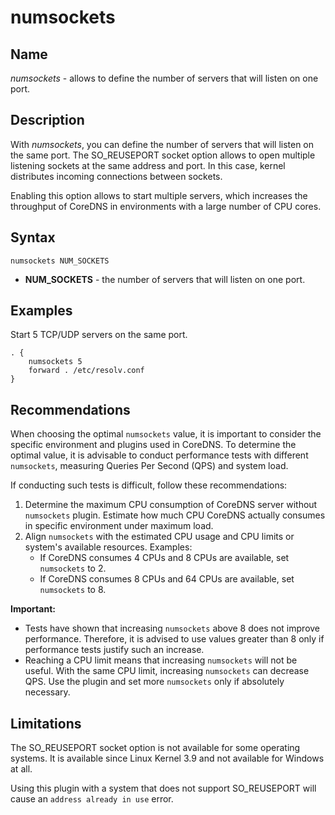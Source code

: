 # numsockets

## Name

*numsockets* - allows to define the number of servers that will listen on one port.

## Description

With *numsockets*, you can define the number of servers that will listen on the same port. The SO_REUSEPORT socket 
option allows to open multiple listening sockets at the same address and port. In this case, kernel distributes incoming 
connections between sockets.

Enabling this option allows to start multiple servers, which increases the throughput of CoreDNS in environments with a 
large number of CPU cores.

## Syntax

~~~
numsockets NUM_SOCKETS
~~~

* **NUM_SOCKETS** - the number of servers that will listen on one port.

## Examples

Start 5 TCP/UDP servers on the same port.

~~~ corefile
. {
	numsockets 5
	forward . /etc/resolv.conf
}
~~~

## Recommendations

When choosing the optimal `numsockets` value, it is important to consider the specific environment and plugins used in 
CoreDNS. To determine the optimal value, it is advisable to conduct performance tests with different `numsockets`, 
measuring Queries Per Second (QPS) and system load.

If conducting such tests is difficult, follow these recommendations:
1. Determine the maximum CPU consumption of CoreDNS server without `numsockets` plugin. Estimate how much CPU CoreDNS
   actually consumes in specific environment under maximum load.
2. Align `numsockets` with the estimated CPU usage and CPU limits or system's available resources.
   Examples:
   - If CoreDNS consumes 4 CPUs and 8 CPUs are available, set `numsockets` to 2.
   - If CoreDNS consumes 8 CPUs and 64 CPUs are available, set `numsockets` to 8.

**Important:**
- Tests have shown that increasing `numsockets` above 8 does not improve performance. Therefore, it is advised to use 
  values greater than 8 only if performance tests justify such an increase.
- Reaching a CPU limit means that increasing `numsockets` will not be useful. With the same CPU limit, increasing 
  `numsockets` can decrease QPS. Use the plugin and set more `numsockets` only if absolutely necessary.

## Limitations

The SO_REUSEPORT socket option is not available for some operating systems. It is available since Linux Kernel 3.9 and 
not available for Windows at all.

Using this plugin with a system that does not support SO_REUSEPORT will cause an `address already in use` error.
